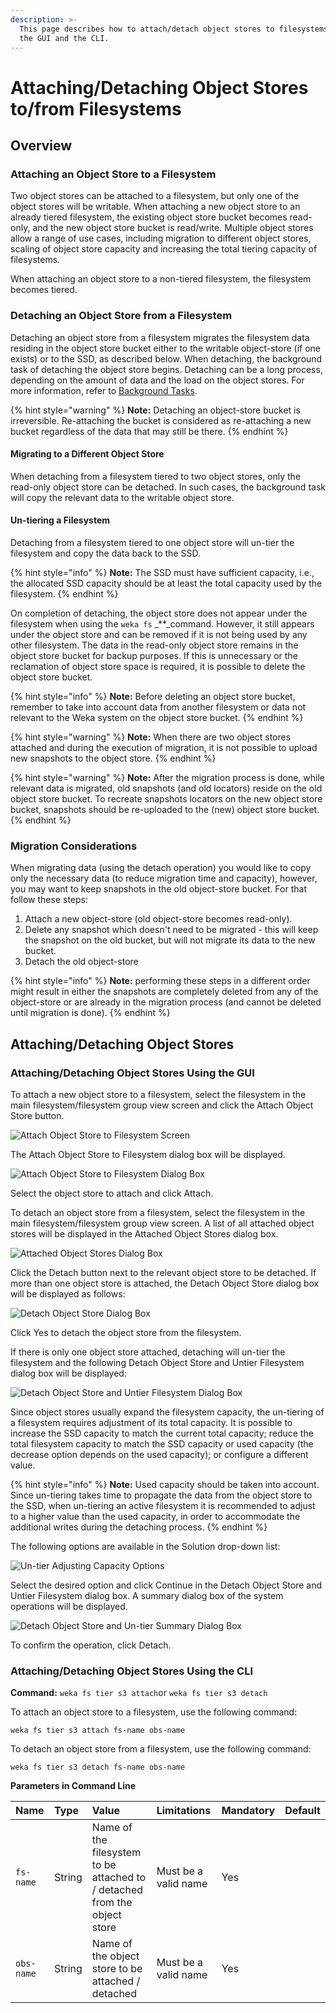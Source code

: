 ```yaml
---
description: >-
  This page describes how to attach/detach object stores to filesystems using
  the GUI and the CLI.
---
```


# Attaching/Detaching Object Stores to/from Filesystems

## Overview

### Attaching an Object Store to a Filesystem

Two object stores can be attached to a filesystem, but only one of the object stores will be writable. When attaching a new object store to an already tiered filesystem, the existing object store bucket becomes read-only, and the new object store bucket is read/write. Multiple object stores allow a range of use cases, including migration to different object stores, scaling of object store capacity and increasing the total tiering capacity of filesystems.

When attaching an object store to a non-tiered filesystem, the filesystem becomes tiered.

### Detaching an Object Store from a Filesystem

Detaching an object store from a filesystem migrates the filesystem data residing in the object store bucket either to the writable object-store \(if one exists\) or to the SSD, as described below. When detaching, the background task of detaching the object store begins. Detaching can be a long process, depending on the amount of data and the load on the object stores. For more information, refer to [Background Tasks](../../usage/background-tasks.md).

{% hint style="warning" %}
**Note:** Detaching an object-store bucket is irreversible. Re-attaching the bucket is considered as re-attaching a new bucket regardless of the data that may still be there.
{% endhint %}

#### Migrating to a Different Object Store

When detaching from a filesystem tiered to two object stores, only the read-only object store can be detached. In such cases, the background task will copy the relevant data to the writable object store.

#### Un-tiering a Filesystem

Detaching from a filesystem tiered to one object store will un-tier the filesystem and copy the data back to the SSD.

{% hint style="info" %}
**Note:** The SSD must have sufficient capacity, i.e., the allocated SSD capacity should be at least the total capacity used by the filesystem.
{% endhint %}

On completion of detaching, the object store does not appear under the filesystem when using the `weka fs` _\*\*_command. However, it still appears under the object store and can be removed if it is not being used by any other filesystem. The data in the read-only object store remains in the object store bucket for backup purposes. If this is unnecessary or the reclamation of object store space is required, it is possible to delete the object store bucket.

{% hint style="info" %}
**Note:** Before deleting an object store bucket, remember to take into account data from another filesystem or data not relevant to the Weka system on the object store bucket.
{% endhint %}

{% hint style="warning" %}
**Note:** When there are two object stores attached and during the execution of migration, it is not possible to upload new snapshots to the object store.
{% endhint %}

{% hint style="warning" %}
**Note:** After the migration process is done, while relevant data is migrated, old snapshots \(and old locators\) reside on the old object store bucket. To recreate snapshots locators on the new object store bucket, snapshots should be re-uploaded to the \(new\) object store bucket.
{% endhint %}

### Migration Considerations

When migrating data \(using the detach operation\) you would like to copy only the necessary data \(to reduce migration time and capacity\), however, you may want to keep snapshots in the old object-store bucket. For that follow these steps:

1. Attach a new object-store \(old object-store becomes read-only\).
2. Delete any snapshot which doesn't need to be migrated - this will keep the snapshot on the old bucket, but will not migrate its data to the new bucket.
3. Detach the old object-store

{% hint style="info" %}
**Note:** performing these steps in a different order might result in either the snapshots are completely deleted from any of the object-store or are already in the migration process \(and cannot be deleted until migration is done\).
{% endhint %}

## Attaching/Detaching Object Stores

### Attaching/Detaching Object Stores Using the GUI

To attach a new object store to a filesystem, select the filesystem in the main filesystem/filesystem group view screen and click the Attach Object Store button.

![Attach Object Store to Filesystem Screen](../../.gitbook/assets/attach-obs-select-3.5.png)

The Attach Object Store to Filesystem dialog box will be displayed.

![Attach Object Store to Filesystem Dialog Box](../../.gitbook/assets/attach-obs-dialog-3.5.png)

Select the object store to attach and click Attach.

To detach an object store from a filesystem, select the filesystem in the main filesystem/filesystem group view screen. A list of all attached object stores will be displayed in the Attached Object Stores dialog box.

![Attached Object Stores Dialog Box](../../.gitbook/assets/fs-obs-view-3.5.png)

Click the Detach button next to the relevant object store to be detached. If more than one object store is attached, the Detach Object Store dialog box will be displayed as follows:

![Detach Object Store Dialog Box](../../.gitbook/assets/detach-obs-dialog-3.5.png)

Click Yes to detach the object store from the filesystem.

If there is only one object store attached, detaching will un-tier the filesystem and the following Detach Object Store and Untier Filesystem dialog box will be displayed:

![Detach Object Store and Untier Filesystem Dialog Box](../../.gitbook/assets/detach-untier-3.5.png)

Since object stores usually expand the filesystem capacity, the un-tiering of a filesystem requires adjustment of its total capacity. It is possible to increase the SSD capacity to match the current total capacity; reduce the total filesystem capacity to match the SSD capacity or used capacity \(the decrease option depends on the used capacity\); or configure a different value.

{% hint style="info" %}
**Note:** Used capacity should be taken into account. Since un-tiering takes time to propagate the data from the object store to the SSD, when un-tiering an active filesystem it is recommended to adjust to a higher value than the used capacity, in order to accommodate the additional writes during the detaching process.
{% endhint %}

The following options are available in the Solution drop-down list:

![Un-tier Adjusting Capacity Options](../../.gitbook/assets/detach-untier-used-options-3.5.png)

Select the desired option and click Continue in the Detach Object Store and Untier Filesystem dialog box. A summary dialog box of the system operations will be displayed.

![Detach Object Store and Un-tier Summary Dialog Box](../../.gitbook/assets/detach-untier-progress-3.5.png)

To confirm the operation, click Detach.

### Attaching/Detaching Object Stores Using the CLI

**Command:** `weka fs tier s3 attach`or `weka fs tier s3 detach`

To attach an object store to a filesystem, use the following command:

`weka fs tier s3 attach fs-name obs-name`

To detach an object store from a filesystem, use the following command:

`weka fs tier s3 detach fs-name obs-name`

**Parameters in Command Line**

| **Name** | **Type** | **Value** | **Limitations** | **Mandatory** | **Default** |
| :--- | :--- | :--- | :--- | :--- | :--- |
| `fs-name` | String | Name of the filesystem to be attached to / detached from the object store | Must be a valid name | Yes | ​ |
| `obs-name` | String | Name of the object store to be  attached / detached | Must be a valid name | Yes |  |

